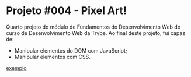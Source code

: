 # Projeto #004 - Pixel Art!

Quarto projeto do módulo de Fundamentos do Desenvolvimento Web do curso de Desenvolvimento Web da Trybe. Ao final deste projeto, fui capaz de:

- Manipular elementos do DOM com JavaScript;
- Manipular elementos com CSS.

[exemplo](./exemplo.png)
